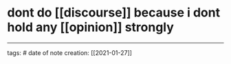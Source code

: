 # dont do [[discourse]] because i dont hold any [[opinion]] strongly

___
tags: #
date of note creation: [[2021-01-27]]

